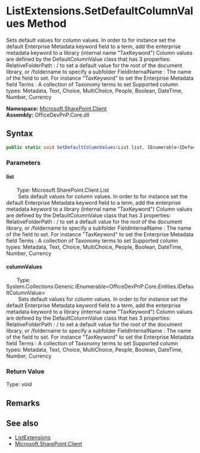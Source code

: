 # ListExtensions.SetDefaultColumnValues Method  
 <para>Sets default values for column values.</para> <para>In order to for instance set the default Enterprise Metadata keyword field to a term, add the enterprise metadata keyword to a library (internal name "TaxKeyword")</para> <para></para> <para>Column values are defined by the DefaultColumnValue class that has 3 properties:</para> <para>RelativeFolderPath : / to set a default value for the root of the document library, or /foldername to specify a subfolder</para> <para>FieldInternalName : The name of the field to set. For instance "TaxKeyword" to set the Enterprise Metadata field</para> <para>Terms : A collection of Taxonomy terms to set</para> <para></para> <para>Supported column types: Metadata, Text, Choice, MultiChoice, People, Boolean, DateTime, Number, Currency</para>   

**Namespace:** [Microsoft.SharePoint.Client](Microsoft.SharePoint.Client.md)  
**Assembly:** OfficeDevPnP.Core.dll  
## Syntax
```C#
public static void SetDefaultColumnValues(List list, IEnumerable<IDefaultColumnValue> columnValues)
```
### Parameters
#### list  
&emsp;&emsp;Type: Microsoft.SharePoint.Client.List  
&emsp;&emsp; <para>Sets default values for column values.</para> <para>In order to for instance set the default Enterprise Metadata keyword field to a term, add the enterprise metadata keyword to a library (internal name "TaxKeyword")</para> <para></para> <para>Column values are defined by the DefaultColumnValue class that has 3 properties:</para> <para>RelativeFolderPath : / to set a default value for the root of the document library, or /foldername to specify a subfolder</para> <para>FieldInternalName : The name of the field to set. For instance "TaxKeyword" to set the Enterprise Metadata field</para> <para>Terms : A collection of Taxonomy terms to set</para> <para></para> <para>Supported column types: Metadata, Text, Choice, MultiChoice, People, Boolean, DateTime, Number, Currency</para>   

  

#### columnValues  
&emsp;&emsp;Type: System.Collections.Generic.IEnumerable<OfficeDevPnP.Core.Entities.IDefaultColumnValue>  
&emsp;&emsp; <para>Sets default values for column values.</para> <para>In order to for instance set the default Enterprise Metadata keyword field to a term, add the enterprise metadata keyword to a library (internal name "TaxKeyword")</para> <para></para> <para>Column values are defined by the DefaultColumnValue class that has 3 properties:</para> <para>RelativeFolderPath : / to set a default value for the root of the document library, or /foldername to specify a subfolder</para> <para>FieldInternalName : The name of the field to set. For instance "TaxKeyword" to set the Enterprise Metadata field</para> <para>Terms : A collection of Taxonomy terms to set</para> <para></para> <para>Supported column types: Metadata, Text, Choice, MultiChoice, People, Boolean, DateTime, Number, Currency</para>   

  

### Return Value
Type: void  

## Remarks
  
## See also
- [ListExtensions](Microsoft.SharePoint.Client.ListExtensions.md) 
- [Microsoft.SharePoint.Client](Microsoft.SharePoint.Client.md) 
